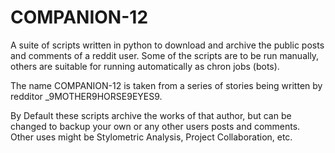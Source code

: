 # COMPANION-12
A suite of scripts written in python to download and archive the public posts and comments of a reddit user. 
Some of the scripts are to be run manually, others are suitable for running automatically as chron jobs (bots).

The name COMPANION-12 is taken from a series of stories being written by redditor _9MOTHER9HORSE9EYES9.

By Default these scripts archive the works of that author, but can be changed to backup your own or any
other users posts and comments. Other uses might be Stylometric Analysis, Project Collaboration, etc.
